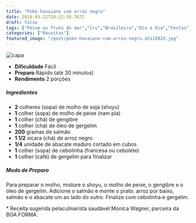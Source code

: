 ```yaml
---
title: "Poke havaiano com arroz negro"
date: 2018-03-22T20:12:59.767Z
draft: false
tags: ["Peixe ou fruto do mar","Cru","Brasileira","Dia a Dia","Festas","Ocasiões Especiais","Leve e Saudável","Alimentação saudável","poke","receita","receita fácil"]
categories: ["Receitas"]
featured_image: "/post/poke-havaiano-com-arroz-negro.a511502d.jpg"
---
```


![capa](/post/poke-havaiano-com-arroz-negro.a511502d.jpg)

*   **Dificuldade** Fácil
*   **Preparo** Rápido (até 30 minutos)
*   **Rendimento** 2 porções

##### Ingredientes

*   **2** colheres (sopa) de molho de soja (shoyu)
*   **1** colher (sopa) de molho de peixe (nam pla)
*   **1** colher (chá) de gengibre
*   **1** colher (chá) de óleo de gergelim
*   **200** gramas de salmão
*   **1 1/2** xícara (chá) de arroz negro
*   **1/4** unidade de abacate maduro cortado em cubos
*   **1** colher (sopa) de cebolinha (francesa ou cebolete)
*   **1** colher (café) de gergelim para finalizar

##### Modo de Preparo

Para preparar o molho, misture o shoyu, o molho de peixe, o gengibre e o óleo de gergelim. Adicione o salmão e monte o prato: arroz por baixo, salmão e o abacate um ao lado do outro. Finalize com cebolinha e gergelim.

\* Receita sugerida pelaculinarista saudável Monica Wagner, parceira da BOA FORMA.

